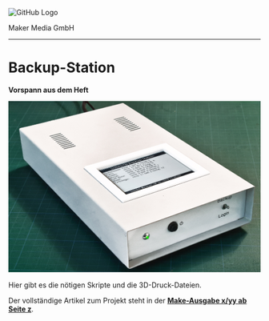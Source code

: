 ![GitHub Logo](http://www.heise.de/make/icons/make_logo.png)

Maker Media GmbH

***

# Backup-Station

**Vorspann aus dem Heft**

![Aufmacherbild aus dem Heft](./doc/Aufmacher.JPG)

Hier gibt es die nötigen Skripte und die 3D-Druck-Dateien. 

Der vollständige Artikel zum Projekt steht in der **[Make-Ausgabe x/yy ab Seite z]([https://www.heise.de/select/make/xxx)**.